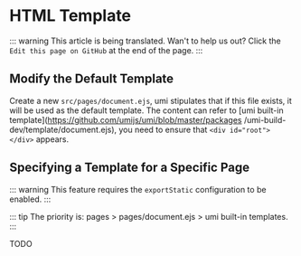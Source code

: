 # HTML Template

::: warning
This article is being translated. Wan't to help us out? Click the `Edit this page on GitHub` at the end of the page.
:::

## Modify the Default Template

Create a new `src/pages/document.ejs`, umi stipulates that if this file exists, it will be used as the default template. The content can refer to [umi built-in template](https://github.com/umijs/umi/blob/master/packages /umi-build-dev/template/document.ejs), you need to ensure that `<div id="root"></div>` appears.

## Specifying a Template for a Specific Page

::: warning
This feature requires the `exportStatic` configuration to be enabled.
:::

::: tip
The priority is: pages > pages/document.ejs > umi built-in templates.
:::

TODO
